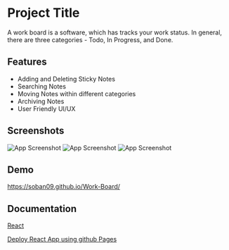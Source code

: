
# Project Title

A work board is a software, which has tracks your work status. In
general, there are three categories - Todo, In Progress, and Done.


## Features

- Adding and Deleting Sticky Notes
- Searching Notes
- Moving Notes within different categories
- Archiving Notes
- User Friendly UI/UX


## Screenshots

![App Screenshot](https://i.ibb.co/wLQDKfb/Work-Board-Pic-1.png)
![App Screenshot](https://i.ibb.co/HXD2bV2/Work-Board-Pic-2.png)
![App Screenshot](https://i.ibb.co/F02C28J/Work-Board-Pic-3.png)


## Demo

https://soban09.github.io/Work-Board/


## Documentation

[React](https://github.com/facebook/create-react-app)

[Deploy React App using github Pages](https://create-react-app.dev/docs/deployment/)

